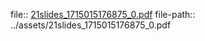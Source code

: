 file:: [21slides_1715015176875_0.pdf](../assets/21slides_1715015176875_0.pdf)
file-path:: ../assets/21slides_1715015176875_0.pdf
